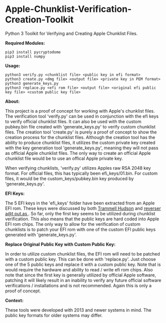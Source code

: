 # Apple-Chunklist-Verification-Creation-Toolkit
Python 3 Toolkit for Verifying and Creating Apple Chunklist Files.

__Required Modules:__
```
pip3 install pycryptodome
pip3 install numpy
```

__Usage:__
```
python3 verify.py <chunklist file> <public key in efi format>
python3 create.py <dmg file> <output file> <private key in PEM format>
python3 generate_keys.py
python3 replace.py <efi rom file> <output file> <original efi public key file> <custom public key file>
```

__About:__

This project is a proof of concept for working with Apple's chunklist files. The verification tool 'verify.py' can be used in conjunction with the efi keys to verify official chunklist files. It can also be used with the custom pubkey.bin file created with 'generate_keys.py' to verify custom chunklist files. The creation tool 'create.py' is purely a proof of concept to show the creation process for the chunklist files. Although the creation tool has the ability to produce chunklist files, it utilizes the custom private key created with the key generation tool 'generate_keys.py', meaning they will not pass as official Apple chunklist files. The only way to create an official Apple chunklist file would be to use an offical Apple private key.

When verifying chunklists, 'verify.py' utilizes Apples raw RSA 2048 key format. For official files, this has typically been efi_keys/01.bin. For custom files, it would be the custom_keys/pubkey.bin key produced by 'generate_keys.py'.

__EFI Keys:__

The 5 EFI keys in the 'efi_keys' folder have been extracted from an Apple EFI rom. These keys were discussed by both <a href = "https://trmm.net/Thunderstrike_31c3">Trammell Hudson</a> and <a href = "https://reverse.put.as/2016/06/25/apple-efi-firmware-passwords-and-the-scbo-myth/"> reverser a@t put.as </a>. So far, only the first key seems to be utilized during chunklist verification. This also means that the public keys are hard coded into Apple EFI rom chips. The only way to allow for the verification of custom chunklists is to patch your EFI rom with one of the custom EFI public keys generated with 'generate_keys.py'.

__Replace Original Public Key with Custom Public Key:__

In order to utilize custom chunklist files, the EFI rom will need to be patched with a custom public key. This can be done with 'replace.py'. Just choose one of the 5 public keys and replace it with a custom public key. Note that is would require the hardware and ability to read / write efi rom chips. Also note that since the first key is generally utilized by official Apple software, patching it will likely result in an inability to verify any future official software verifications / installations and is not recommended. Again this is only a proof of concept.

__Context:__

These tools were developed with 2013 and newer systems in mind. The public key formats for older systems may differ.
